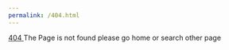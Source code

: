 ```yaml
---
permalink: /404.html
---
```


<!Doctype html>
<html>
<body>
<div class="error-pg">
<a href="#"> 404 </a>
<span> The Page is not found please go home or search other page </span>
</body>
</html>
